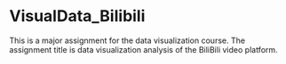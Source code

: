 # VisualData_Bilibili
This is a major assignment for the data visualization course. The assignment title is data visualization analysis of the BiliBili video platform.
